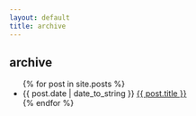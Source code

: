 ```yaml
---
layout: default
title: archive
---
```


<section id="archive">
  <h1>archive</h1>
  <ul class="posts">
    {% for post in site.posts %}
    <li><time datetime="{{post.date}}">{{ post.date | date_to_string }}</time>
    <a href="{{ post.url }}">{{ post.title }}</a></li>
    {% endfor %}
  </ul>
</section>
